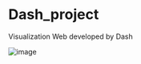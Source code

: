 # Dash_project
Visualization Web developed by Dash

![image](https://user-images.githubusercontent.com/74596877/161680262-b86a4b8b-cac2-4bb7-b920-05e93da5cb99.png)

